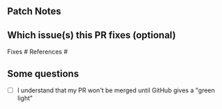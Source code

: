 <!--  Thanks for sending a pull request! -->

## Patch Notes
<!-- Specify in short lines if you are fixing bugs, improving software or implementing news to Workout -->


## Which issue(s) this PR fixes (optional) 
<!-- Fixes #<issue number>(, fixes #<issue_number>, ...) format, will close the issue(s) when PR gets merged)-->
<!-- References #<issue number>(, references #<issue_number>, ...) format, will reference the issue(s) when PR gets merged but won't close it)-->
Fixes #
References #

## Some questions
- [ ] I understand that my PR won't be merged until GitHub gives a "green light"

<!-- You can leave this and check them once the PR has been created.-->
<!-- Please check them before merging, thank you so much for your help!-->